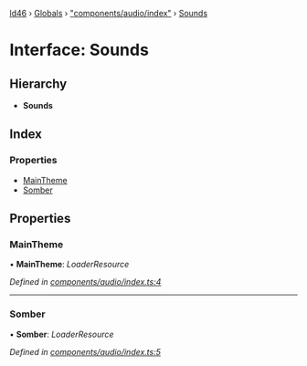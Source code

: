 [ld46](../README.md) › [Globals](../globals.md) › ["components/audio/index"](../modules/_components_audio_index_.md) › [Sounds](_components_audio_index_.sounds.md)

# Interface: Sounds

## Hierarchy

* **Sounds**

## Index

### Properties

* [MainTheme](_components_audio_index_.sounds.md#maintheme)
* [Somber](_components_audio_index_.sounds.md#somber)

## Properties

###  MainTheme

• **MainTheme**: *LoaderResource*

*Defined in [components/audio/index.ts:4](https://github.com/jrod-disco/ld46-keepalive/blob/5db6013/src/components/audio/index.ts#L4)*

___

###  Somber

• **Somber**: *LoaderResource*

*Defined in [components/audio/index.ts:5](https://github.com/jrod-disco/ld46-keepalive/blob/5db6013/src/components/audio/index.ts#L5)*

